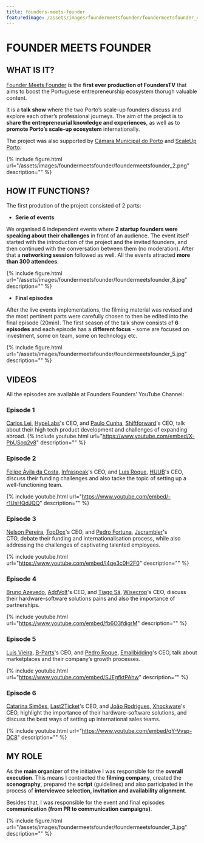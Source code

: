 ```yaml
---
title: founders-meets-founder
featuredimage: /assets/images/foundermeetsfounder/foundermeetsfounder_4.jpg
---
```

# FOUNDER MEETS FOUNDER

## WHAT IS IT?

[Founder Meets Founder](http://founders-founders.com/founderstv) is the **first ever production of FoundersTV** that aims to boost the Portuguese entrepreneurship ecosystem thorugh valuable content.

It is a **talk show** where the two Porto’s scale-up founders discuss and explore each other’s professional journeys. The aim of the project is to **share the entrepreneurial knowledge and experiences**, as well as to **promote Porto’s scale-up ecosystem** internationally. 

The project was also supported by [Câmara Municipal do Porto](http://www.cm-porto.pt/) and [ScaleUp Porto](http://scaleupporto.pt/).


{% include figure.html url="/assets/images/foundermeetsfounder/foundermeetsfounder_2.png" description="" %}

## HOW IT FUNCTIONS?

The first prodution of the project consisted of 2 parts:

- **Serie of events**

We organised 6 independent events where **2 startup founders were speaking about their challenges** in front of an audience. The event itself started with the introduction of the project and the invited founders, and then continued with the  conversation between them (no moderation). After that a **networking session** followed as well. All the events attracted **more than 300 attendees**.

{% include figure.html url="/assets/images/foundermeetsfounder/foundermeetsfounder_8.jpg" description="" %}

- **Final episodes**

After the live events implementations, the filming material was revised and the most pertinent parts were carefully chosen to then be edited into the final episode (20min). The first season of the talk show consists of **6 episodes** and each episode has a **different focus** - some are focused on investment, some on team, some on technology etc.

{% include figure.html url="/assets/images/foundermeetsfounder/foundermeetsfounder_5.jpg" description="" %}

## VIDEOS

All the episodes are available at Founders Founders’ YouTube Channel:

### Episode 1
[Carlos Lei](https://www.linkedin.com/in/carlosleisantos/), [HypeLabs](https://hypelabs.io/)'s CEO, and [Paulo Cunha](https://www.linkedin.com/in/pcunha/), [Shiftforward](https://www.shiftforward.eu/)'s CEO, talk about their high tech product development and challenges of expanding abroad.
 {% include youtube.html url="https://www.youtube.com/embed/X-PbUSoq2v8" description="" %}

### Episode 2
[Felipe Ávila da Costa](https://pt.linkedin.com/in/felipeacosta), [Infraspeak](http://home.infraspeak.com/)'s CEO, and [Luís Roque](https://www.linkedin.com/in/lu%C3%ADs-roque-9a84b250/), [HUUB](http://thehuub.co/)'s CEO, discuss their funding challenges and also tacke the topic of setting up a well-functioning team.

 {% include youtube.html url="https://www.youtube.com/embed/-r1UsHQdJQQ" description="" %}

### Episode 3
[Nelson Pereira](https://pt.linkedin.com/in/ncpereira), [TopDox](https://www.topdox.com/)'s CEO, and [Pedro Fortuna](https://pt.linkedin.com/in/pedrofortuna), [Jscrambler](https://jscrambler.com/)'s CTO, debate their funding and internationalisation process, while also addressing the challenges of captivating talented employees.

 {% include youtube.html url="https://www.youtube.com/embed/l4qe3c0H2F0" description="" %}

### Episode 4
[Bruno Azevedo](https://pt.linkedin.com/in/bfazevedo), [AddVolt](http://www.addvolt.com/en/)'s CEO, and [Tiago Sá](https://www.linkedin.com/in/tiagosawisecrop/), [Wisecrop](https://www.wisecrop.com/)'s CEO, discuss their hardware-software solutions pains and also the importance of partnerships.

 {% include youtube.html url="https://www.youtube.com/embed/fb6O3fdigrM" description="" %}

### Episode 5

[Luís Vieira](https://pt.linkedin.com/in/luisvieira89), [B-Parts](https://www.b-parts.com/en/)'s CEO, and [Pedro Roque](https://www.linkedin.com/in/pedroluisroque/), [Emailbidding](https://www.emailbidding.com/)'s CEO, talk about marketplaces and their company’s growth processes. 

 {% include youtube.html url="https://www.youtube.com/embed/SJEgfktPAhw" description="" %}

### Episode 6

[Catarina Simões](https://www.linkedin.com/in/ecosimoes), [Last2Ticket](https://www2.last2ticket.com/en)'s CEO, and [João Rodrigues](https://www.linkedin.com/in/joao-paulo-rodrigues-18b98a6), [Xhockware](http://www.xhockware.com/)'s CEO, highlight the importance of their hardware-software solutions, and discuss the best ways of setting up international sales teams.

 {% include youtube.html url="https://www.youtube.com/embed/qY-Vvsp-DC8" description="" %}


## MY ROLE

As the **main organizer** of the initiative I was responsible for the **overall execution**. This means I contracted the **filming company**, created the **scenography**, prepared the **script** (guidelines) and also participated in the process of **interviewee selection, invitation and availability alignment**. 

Besides that, I was responsible for the event and final episodes **communication (from PR to communication campaigns)**.


{% include figure.html url="/assets/images/foundermeetsfounder/foundermeetsfounder_3.jpg" description="" %}
